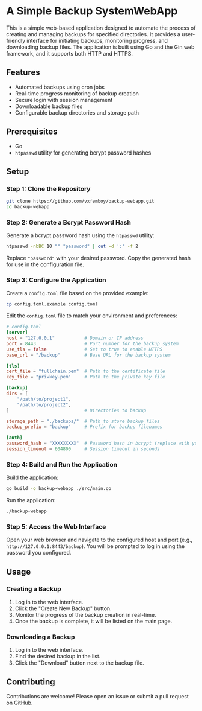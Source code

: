# A Simple Backup SystemWebApp

This is a simple web-based application designed to automate the process of creating and managing backups for specified directories. It provides a user-friendly interface for initiating backups, monitoring progress, and downloading backup files. The application is built using Go and the Gin web framework, and it supports both HTTP and HTTPS.

## Features

- Automated backups using cron jobs
- Real-time progress monitoring of backup creation
- Secure login with session management
- Downloadable backup files
- Configurable backup directories and storage path

## Prerequisites

- Go
- `htpasswd` utility for generating bcrypt password hashes

## Setup

### Step 1: Clone the Repository

```sh
git clone https://github.com/vxfemboy/backup-webapp.git
cd backup-webapp
```

### Step 2: Generate a Bcrypt Password Hash

Generate a bcrypt password hash using the `htpasswd` utility:

```sh
htpasswd -nbBC 10 "" "password" | cut -d ':' -f 2
```

Replace `"password"` with your desired password. Copy the generated hash for use in the configuration file.

### Step 3: Configure the Application

Create a `config.toml` file based on the provided example:

```sh
cp config.toml.example config.toml
```

Edit the `config.toml` file to match your environment and preferences:

```toml
# config.toml
[server]
host = "127.0.0.1"           # Domain or IP address
port = 8443                  # Port number for the backup system
use_tls = false              # Set to true to enable HTTPS
base_url = "/backup"         # Base URL for the backup system

[tls]
cert_file = "fullchain.pem"  # Path to the certificate file
key_file = "privkey.pem"     # Path to the private key file

[backup]
dirs = [
    "/path/to/project1",
    "/path/to/project2",
]                            # Directories to backup

storage_path = "./backups/"  # Path to store backup files
backup_prefix = "backup"     # Prefix for backup filenames

[auth]
password_hash = "XXXXXXXXX"  # Password hash in bcrypt (replace with your generated hash)
session_timeout = 604800     # Session timeout in seconds
```

### Step 4: Build and Run the Application

Build the application:

```sh
go build -o backup-webapp ./src/main.go
```

Run the application:

```sh
./backup-webapp
```

### Step 5: Access the Web Interface

Open your web browser and navigate to the configured host and port (e.g., `http://127.0.0.1:8443/backup`). You will be prompted to log in using the password you configured.

## Usage

### Creating a Backup

1. Log in to the web interface.
2. Click the "Create New Backup" button.
3. Monitor the progress of the backup creation in real-time.
4. Once the backup is complete, it will be listed on the main page.

### Downloading a Backup

1. Log in to the web interface.
2. Find the desired backup in the list.
3. Click the "Download" button next to the backup file.

## Contributing

Contributions are welcome! Please open an issue or submit a pull request on GitHub.
